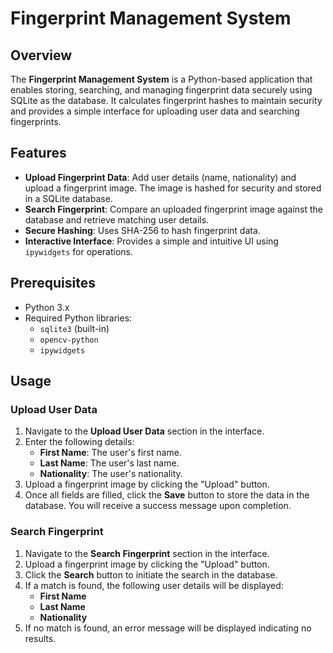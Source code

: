 # Fingerprint Management System

## Overview
The **Fingerprint Management System** is a Python-based application that enables storing, searching, and managing fingerprint data securely using SQLite as the database. It calculates fingerprint hashes to maintain security and provides a simple interface for uploading user data and searching fingerprints.

## Features
- **Upload Fingerprint Data**: Add user details (name, nationality) and upload a fingerprint image. The image is hashed for security and stored in a SQLite database.
- **Search Fingerprint**: Compare an uploaded fingerprint image against the database and retrieve matching user details.
- **Secure Hashing**: Uses SHA-256 to hash fingerprint data.
- **Interactive Interface**: Provides a simple and intuitive UI using `ipywidgets` for operations.

## Prerequisites
- Python 3.x
- Required Python libraries:
  - `sqlite3` (built-in)
  - `opencv-python`
  - `ipywidgets`

## Usage
### Upload User Data
1. Navigate to the **Upload User Data** section in the interface.
2. Enter the following details:
   - **First Name**: The user's first name.
   - **Last Name**: The user's last name.
   - **Nationality**: The user's nationality.
3. Upload a fingerprint image by clicking the "Upload" button.
4. Once all fields are filled, click the **Save** button to store the data in the database. You will receive a success message upon completion.

### Search Fingerprint
1. Navigate to the **Search Fingerprint** section in the interface.
2. Upload a fingerprint image by clicking the "Upload" button.
3. Click the **Search** button to initiate the search in the database.
4. If a match is found, the following user details will be displayed:
   - **First Name**
   - **Last Name**
   - **Nationality**
5. If no match is found, an error message will be displayed indicating no results.

